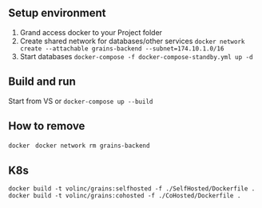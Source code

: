 ## Setup environment

1. Grand access docker to your Project folder
2. Create shared network for databases/other services 
`docker network create --attachable grains-backend --subnet=174.10.1.0/16`
3. Start databases 
`docker-compose -f docker-compose-standby.yml up -d`

## Build and run

Start from VS or `docker-compose up --build`

## How to remove

`docker `
`docker network rm grains-backend`

## K8s

 `docker build -t volinc/grains:selfhosted -f ./SelfHosted/Dockerfile .`
 `docker build -t volinc/grains:cohosted -f ./CoHosted/Dockerfile .`
 